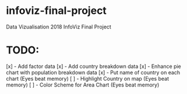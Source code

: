 # infoviz-final-project
Data Vizualisation 2018 InfoViz Final Project

# TODO:
[x] - Add factor data
[x] - Add country breakdown data
[x] - Enhance pie chart with population breakdown data
[x] - Put name of country on each chart (Eyes beat memory)
[ ] - Highlight Country on map (Eyes beat memory)
[ ] - Color Scheme for Area Chart (Eyes beat memory)